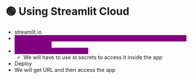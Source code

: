 # 🟢 Using Streamlit Cloud

* streamlit.io
* <mark style="color:purple;background-color:purple;">**Create App ⇒ Integrate from github ⇒ It will ask for repo details and authentication**</mark>
* <mark style="color:purple;background-color:purple;">**You can add secret keys also**</mark>
  * We will have to use st.secrets to access it inside the app
* Deploy
* We will get URL and then access the app
